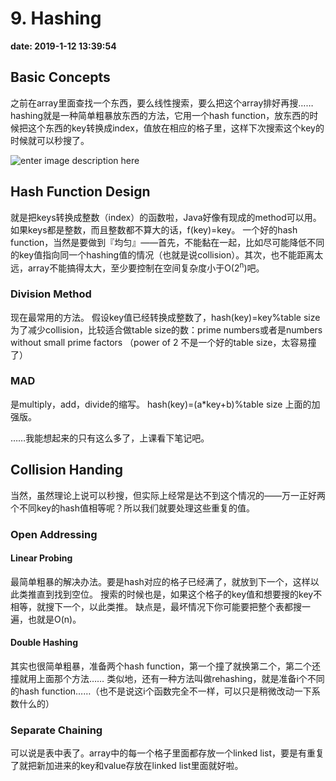 ﻿# 9. Hashing
**date: 2019-1-12 13:39:54**

## Basic Concepts
之前在array里面查找一个东西，要么线性搜索，要么把这个array排好再搜……
hashing就是一种简单粗暴放东西的方法，它用一个hash function，放东西的时候把这个东西的key转换成index，值放在相应的格子里，这样下次搜索这个key的时候就可以秒搜了。

![enter image description here](https://i.loli.net/2019/01/13/5c3a2aaf801be.png)

## Hash Function Design
就是把keys转换成整数（index）的函数啦，Java好像有现成的method可以用。
如果keys都是整数，而且整数都不算大的话，f(key)=key。
一个好的hash function，当然是要做到『均匀』——首先，不能黏在一起，比如尽可能降低不同的key值指向同一个hashing值的情况（也就是说collision）。其次，也不能距离太远，array不能搞得太大，至少要控制在空间复杂度小于O(2<sup>n</sup>)吧。

### Division Method
现在最常用的方法。
假设key值已经转换成整数了，hash(key)=key%table size
为了减少collision，比较适合做table size的数：prime numbers或者是numbers without small prime factors
（power of 2 不是一个好的table size，太容易撞了）

### MAD
是multiply，add，divide的缩写。
hash(key)=(a*key+b)%table size
上面的加强版。

……我能想起来的只有这么多了，上课看下笔记吧。

## Collision Handing
当然，虽然理论上说可以秒搜，但实际上经常是达不到这个情况的——万一正好两个不同key的hash值相等呢？所以我们就要处理这些重复的值。

### Open Addressing

#### Linear Probing
最简单粗暴的解决办法。要是hash对应的格子已经满了，就放到下一个，这样以此类推直到找到空位。
搜索的时候也是，如果这个格子的key值和想要搜的key不相等，就搜下一个，以此类推。
缺点是，最坏情况下你可能要把整个表都搜一遍，也就是O(n)。

#### Double Hashing
其实也很简单粗暴，准备两个hash function，第一个撞了就换第二个，第二个还撞就用上面那个方法……
类似地，还有一种方法叫做rehashing，就是准备i个不同的hash function……（也不是说这i个函数完全不一样，可以只是稍微改动一下系数什么的）

### Separate Chaining
可以说是表中表了。array中的每一个格子里面都存放一个linked list，要是有重复了就把新加进来的key和value存放在linked list里面就好啦。
